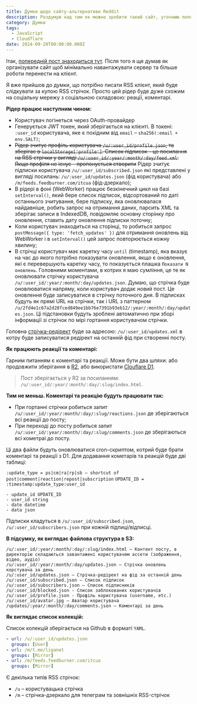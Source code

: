 ```yaml
---
title: Думки щодо сайту-альтернативи Reddit
description: Роздумую над тим як можно зробити такий сайт, уточнюю попередні думки
category: Думки
tags:
  - JavaScript
  - Cloudflare
date: 2024-09-20T00:00:00.000Z
---
```

Ітак, [попередній пост знаходиться тут](https://create.pp.ua/%D0%B4%D1%83%D0%BC%D0%BA%D0%B8/2024/09/18/how-to-build-static-version-of-reddit). Після того я ще думав як організувати сайт щоб мінімально навантажувати сервер та більше роботи перенести на клієнт.

Я вже прийшов до думки, що потрібно писати RSS клієнт, який буде слідкувати за купою RSS стрічок. Просто цей рідер буде дуже схожим на соціальну мережу з соціальною складовою: реації, коментарі.

**Рідер працює наступним чином:**

- Користувач логінеться через OAuth-провайдер
- Генерується JWT токен, який зберігається на клієнті. В токені: `:user_id` користувача, яке є похідним від `email` – `sha256(:email + env.SALT)`;
- ~~Рідер зчитує профіль користувача `/u/:user_id/profile.json`, та зберігає в `localStorage['profile']`. Cписок підписок – це посилання на RSS стрічки у вигляді `/u/:user_id/:year/:month/:day/feed.xml`. Якщо профіля не існує – пропонується створити~~ Рідер зчитує підписки користувача `/u/:user_id/subscribed.json` які представлені у вигляді посилань: `/u/:user_id/updates.json` (фід користувача) або `/m/feeds.feedburner.com/itcua` (фід-дзеркало);
-  В рідері в фоні (WebWorker) працює безкінечний цикл на базі `setInterval()`, який бере список підписок, відсортований по даті останнього зчитування, бере підписку, яка оновлювалася найдавніше, робить запрос на отримання даних, парсить XML та зберігає записи в IndexedDB, повідомляє основну сторінку про оновлення, ставить дату оновлення підписки поточну;
- Коли користувач знаходиться на сторінці, то робиться запрос `postMessage({ type: 'fetch_updates' })` для отримання  оновлень від WebWorker і в `setInterval()` цей запрос повторюється кожну хвилину;
- В стрічці користувач має каретку часу `until` (timestamp), яка вказує на час до якого потрібно показувати оновлення, якщо є оновлення, які є перевершують каретку часу, то показується плашка `Показати N оновлень`.
Головними моментами, в котрих я маю сумління, це те як оновлювати стрічку користувача `/u/:user_id/:year/:month/:day/updates.json`. Думаю, що стрічка буде оновлюватися напряму, коли користувач додає новий пост. Це оновлення буде записуватися в стрічку поточного дня. В підписках будуть як прямі URL на стрічки, так і URL з паттерном `/u/2fd4e1c67a2d28fced849ee1bb76e7391b93eb12/:year/:month/:day/updates.json`. Ці підстановки будуть зроблені автоматично при зборі інформації зі стрічок по мірі гортання користувачом стрічки.

Головна [стрічка-редірект](https://www.rssboard.org/redirect-rss-feed) буде за адресою: `/u/:user_id/updates.xml` в котру буде записуватися редірект на останній фід при створенні посту.

**Як працюють реакції та коментарі:**

Гарним питанням є коментарі та реакції. Може бути два шляхи: або продовжити зберігання в [R2](https://developers.cloudflare.com/r2/), або використати [Clouflare D1](https://developers.cloudflare.com/d1/).

> Пост зберігається у R2 за посиланням: `/u/:user_id/:year/:month/:day/:slug/index.html`.

**Тим не меньш. Коментарі та реакцію будуть працювати так:**

- При гортанні стрічки робиться запит `/u/:user_id/:year/:month/:day/:slug/reactions.json` де зберігаються всі реакції до посту;
- При переході до посту робиться запит `/u/:user_id/:year/:month/:day/:slug/comments.json` де зберігаються всі кометраі до посту.

Ці два файли будуть оновлюватися cron-скриптом, котрий буде брати коментарі та реакції з D1. Для додавання кометарів та реакцій буде дві таблиці:

`:update_type = ps|cm|ra|rp|sb – shortcut of post|comment|reaction|repost|subscription`
`UPDATE_ID = :timestamp:update_type:user_id`

```
- update_id UPDATE_ID
- user_id string
- date datetime
- data json
```

Підписки кладуться в `/u/:user_id/subscribed.json`, `/u/:user_id/subscribers.json` при кожній підпиці/відписці.

**В підсумку, як виглядає файлова структура в S3:**

```
/u/:user_id/:year/:month/:day/:slug/index.html – Контент посту, в директорію складаються завантажені користувачем ассети (зображення, відео, аудіо)
/u/:user_id/:year/:month/:day/updates.json – Стрічка оновлень корстувача за день
/u/:user_id/updates.json – Стрічка-редірект на фід за останній день
/u/:user_id/subscribed.json – Список підписок
/u/:user_id/subscribers.json – Список підписників
/u/:user_id/blocked.json - Список заблокованих користувачів
/u/:user_id/profile.json - Профіль користувача (username, etc.)
/u/:user_id/avatar.jpg – Аватар користувача
/updates/:year/:month/:day/comments.json – Коментарі за день
```

**Як виглядає список колекцій:**

Список колекцій зберігається на Github в форматі `YAML`.

```yaml
- url: /u/:user_id/updates.json
  groups: [User]
- url: /m/t.me/liganet
  groups: [Mirror]
- url: /m/feeds.feedburner.com/itcua
  groups: [Mirror]
```

Є декілька типів RSS стрічок:
- `/u` – користувацька стрічка
- `/m` – стрічка-дзеркало для телеграм та зовнішніх RSS-стрічок
